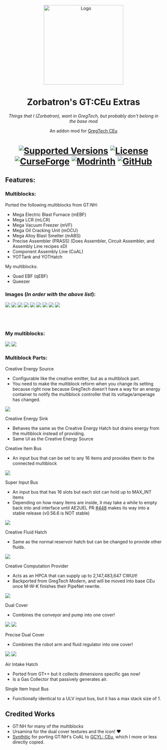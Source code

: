 <p align="center"><img src="https://github.com/Zorbatron/ZB-Greg/blob/main/images/logo.png?raw=true" alt="Logo" width="256" height="256"></p>
<h1 align="center">Zorbatron's GT:CEu Extras</h1>
<p align="center"><i>Things that I (Zorbatron), want in GregTech, but probably don't belong in the base mod</i></p>
<p align="center">
  An addon mod for <a href="https://github.com/GregTechCEu/GregTech">GregTech CEu</a>
</p>
<h1 align="center">
    <a href="https://www.curseforge.com/minecraft/mc-mods/zbgt"><img src="https://img.shields.io/badge/Available%20for-MC%201.12.2%20-informational?style=for-the-badge" alt="Supported Versions"></a>
    <a href="https://github.com/GregTechCEu/GregTech/blob/master/LICENSE"><img src="https://img.shields.io/github/license/Zorbatron/ZBGT?style=for-the-badge" alt="License"></a>
    <br>
    <a href="https://www.curseforge.com/minecraft/mc-mods/zbgt"><img src="https://cf.way2muchnoise.eu/1101263.svg?badge_style=for_the_badge" alt="CurseForge"></a>
    <a href="https://modrinth.com/mod/zbgt"><img src="https://img.shields.io/modrinth/dt/zbgt?logo=modrinth&label=&suffix=%20&style=for-the-badge&color=2d2d2d&labelColor=5ca424&logoColor=1c1c1c" alt="Modrinth"></a>
    <a href="https://github.com/Zorbatron/ZBGT/releases"><img src="https://img.shields.io/github/downloads/Zorbatron/ZBGT/total?sort=semver&logo=github&label=&style=for-the-badge&color=2d2d2d&labelColor=545454&logoColor=FFFFFF" alt="GitHub"></a>
</h1>

## Features:

### Multiblocks:

Ported the following multiblocks from GT:NH:
- Mega Electric Blast Furnace (mEBF)
- Mega LCR (mLCR)
- Mega Vacuum Freezer (mVF)
- Mega Oil Cracking Unit (mOCU)
- Mega Alloy Blast Smelter (mABS)
- Precise Assembler (PRASS) (Does Assembler, Circuit Assembler, and Assembly Line recipes xD)
- Component Assembly Line (CoAL)
- YOTTank and YOTHatch

My multiblocks:
- Quad EBF (qEBF)
- Queezer

### Images (_In order with the above list_):
![](images/mega_ebf.png)
![](images/mega_lcr.png)
![](images/mega_vf.png)
![](images/mega_ocu.png)
![](images/mega_abs.png)
![](images/prass.png)
![](images/coal.png)
![](images/yottank.png)
![](images/yothatch.png)

<br></br>
### My multiblocks:
![](images/quad_ebf.png)
![](images/queezer.png)

### Multiblock Parts:

Creative Energy Source
- Configurable like the creative emitter, but as a multiblock part.
- You need to make the multiblock reform when you change its setting because right now because GregTech doesn't have a way for an energy container to notify the multiblock controller that its voltage/amperage has changed.

![](images/creative_energy_source.png)

Creative Energy Sink
- Behaves the same as the Creative Energy Hatch but drains energy from the multiblock instead of providing.
- Same UI as the Creative Energy Source

Creative Item Bus
- An input bus that can be set to any 16 items and provides them to the connected multiblock

![](images/creative_item_bus.png)

Super Input Bus
- An input bus that has 16 slots but each slot can hold up to MAX_INT items
- Depending on how many items are inside, it may take a while to empty back into and interface until AE2UEL PR [#448](https://github.com/AE2-UEL/Applied-Energistics-2/pull/448) makes its way into a stable release (v0.56.6 is NOT stable)

![](images/super_input_bus.png)

Creative Fluid Hatch
- Same as the normal reservoir hatch but can be changed to provide other fluids.

![](images/creative_fluid_hatch.png)

Creative Computation Provider
- Acts as an HPCA that can supply up to 2,147,483,647 CWU/t!
- Backported from GregTech Modern, and will be moved into base CEu once M-W-K finishes their PipeNet rewrite.

![](images/creative_computation_provider.png)

Dual Cover
- Combines the conveyor and pump into one cover!

![](images/dual_cover_item.png)
![](images/dual_cover_fluid.png)

Precise Dual Cover
- Combines the robot arm and fluid regulator into one cover!

![](images/precise_dual_cover_item.png)
![](images/precise_dual_cover_fluid.png)

Air Intake Hatch
- Ported from GT++ but it collects dimensions specific gas now!
- Is a Gas Collector that passively generates air.

Single Item Input Bus
- Functionally identical to a ULV input bus, but it has a max stack size of 1.


## Credited Works
- GT:NH for many of the multiblocks
- Ursamina for the dual cover textures and the icon! :heart:
- [Synthitic](https://github.com/Synthitic/) for porting GT:NH's CoAL to [GCYL: CEu](https://github.com/Synthitic/GCYL-CEu), which I more or less directly copied.

